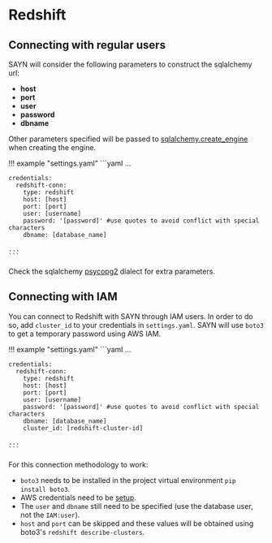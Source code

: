 # Redshift

## Connecting with regular users

SAYN will consider the following parameters to construct the sqlalchemy url:

- **host**
- **port**
- **user**
- **password**
- **dbname**

Other parameters specified will be passed to
[sqlalchemy.create_engine](https://docs.sqlalchemy.org/en/13/core/engines.html#sqlalchemy.create_engine)
when creating the engine.

!!! example "settings.yaml"
    ```yaml
    ...

    credentials:
      redshift-conn:
        type: redshift
        host: [host]
        port: [port]
        user: [username]
        password: '[password]' #use quotes to avoid conflict with special characters
        dbname: [database_name]

    ...
    ```

Check the sqlalchemy [psycopg2](https://docs.sqlalchemy.org/en/13/dialects/postgresql.html#module-sqlalchemy.dialects.postgresql.psycopg2)
dialect for extra parameters.

## Connecting with IAM

You can connect to Redshift with SAYN through IAM users. In order to do so, add `cluster_id` to your credentials in `settings.yaml`. SAYN will use `boto3` to get a temporary password using AWS IAM.

!!! example "settings.yaml"
    ```yaml
    ...

    credentials:
      redshift-conn:
        type: redshift
        host: [host]
        port: [port]
        user: [username]
        password: '[password]' #use quotes to avoid conflict with special characters
        dbname: [database_name]
        cluster_id: [redshift-cluster-id]

    ...
    ```

For this connection methodology to work:

* `boto3` needs to be installed in the project virtual environment `pip install boto3`.
* AWS credentials need to be
    [setup](https://docs.aws.amazon.com/cli/latest/userguide/cli-chap-welcome.html).
* The `user` and `dbname` still need to be specified (use the database user, not the `IAM:user`).
* `host` and `port` can be skipped and these values will be obtained using boto3's
    `redshift describe-clusters`.

